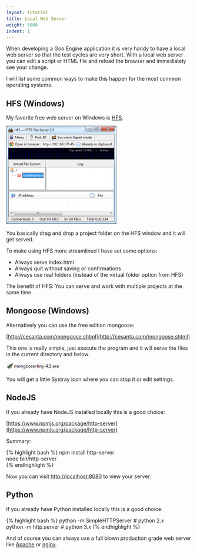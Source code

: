 ```yaml
---
layout: tutorial
title: Local Web Server
weight: 5860
indent: 1
---
```

When developing a Goo Engine application it is very handy to have a local web server so that the test cycles are very short. With a local web server you can edit a script or HTML file and reload the browser and immediately see your change.  

I will list some common ways to make this happen for the most common operating systems.  

## HFS (Windows)

My favorite free web server on Windows is [HFS](http://www.rejetto.com/hfs/).  

![hfs](hfs-300x266.png)  

You basically drag and drop a project folder on the HFS window and it will get served.  

To make using HFS more streamlined I have set some options:  

*   Always serve index.html
*   Always quit without saving or confirmations
*   Always use real folders (instead of the virtual folder option from HFS)

The benefit of HFS: You can serve and work with multiple projects at the same time.  

## Mongoose (Windows)

Alternatively you can use the free edition mongoose:  

[http://cesanta.com/mongoose.shtml](http://cesanta.com/mongoose.shtml)  

This one is really simple, just execute the program and it will serve the files in the current directory and below.  

[![mongoose](mongoose.png)](mongoose.png)  

You will get a little Systray icon where you can stop it or edit settings.  

## NodeJS

If you already have NodeJS installed locally this is a good choice:  

[https://www.npmjs.org/package/http-server](https://www.npmjs.org/package/http-server)  

Summary:

{% highlight bash %}
npm install http-server  
node bin/http-server  
{% endhighlight %}

Now you can visit [http://localhost:8080](http://localhost:8080) to view your server.  

## Python

If you already have Python installed locally this is a good choice:  

{% highlight bash %}
python -m SimpleHTTPServer # python 2.x  
python -m http.server # python 3.x
{% endhighlight %}

And of course you can always use a full blown production grade web server like [Apache](http://httpd.apache.org) or [nginx](http://nginx.org).